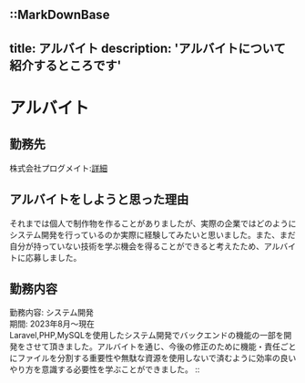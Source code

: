 ::MarkDownBase
---
title: アルバイト
description: 'アルバイトについて紹介するところです'
---

# アルバイト

## 勤務先
株式会社プログメイト:[詳細](https://biz.progmate.jp)<br>

## アルバイトをしようと思った理由
それまでは個人で制作物を作ることがありましたが、実際の企業ではどのようにシステム開発を行っているのか実際に経験してみたいと思いました。また、まだ自分が持っていない技術を学ぶ機会を得ることができると考えたため、アルバイトに応募しました。

## 勤務内容
勤務内容: システム開発<br>
期間: 2023年8月〜現在<br>
Laravel,PHP,MySQLを使用したシステム開発でバックエンドの機能の一部を開発をさせて頂きました。アルバイトを通じ、今後の修正のために機能・責任ごとにファイルを分割する重要性や無駄な資源を使用しないで済むように効率の良いやり方を意識する必要性を学ぶことができました。
::